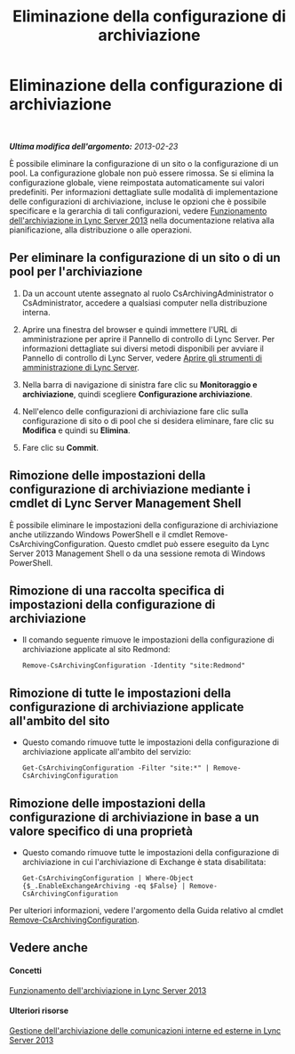 ﻿---
title: Eliminazione della configurazione di archiviazione
TOCTitle: Eliminazione della configurazione di archiviazione
ms:assetid: a8744d39-5cf2-474c-9a99-a0f3a37f846f
ms:mtpsurl: https://technet.microsoft.com/it-it/library/JJ205167(v=OCS.15)
ms:contentKeyID: 49301588
ms.date: 08/24/2015
mtps_version: v=OCS.15
ms.translationtype: HT
---

# Eliminazione della configurazione di archiviazione

 

_**Ultima modifica dell'argomento:** 2013-02-23_

È possibile eliminare la configurazione di un sito o la configurazione di un pool. La configurazione globale non può essere rimossa. Se si elimina la configurazione globale, viene reimpostata automaticamente sui valori predefiniti. Per informazioni dettagliate sulle modalità di implementazione delle configurazioni di archiviazione, incluse le opzioni che è possibile specificare e la gerarchia di tali configurazioni, vedere [Funzionamento dell'archiviazione in Lync Server 2013](lync-server-2013-how-archiving-works.md) nella documentazione relativa alla pianificazione, alla distribuzione o alle operazioni.

## Per eliminare la configurazione di un sito o di un pool per l'archiviazione

1.  Da un account utente assegnato al ruolo CsArchivingAdministrator o CsAdministrator, accedere a qualsiasi computer nella distribuzione interna.

2.  Aprire una finestra del browser e quindi immettere l'URL di amministrazione per aprire il Pannello di controllo di Lync Server. Per informazioni dettagliate sui diversi metodi disponibili per avviare il Pannello di controllo di Lync Server, vedere [Aprire gli strumenti di amministrazione di Lync Server](lync-server-2013-open-lync-server-administrative-tools.md).

3.  Nella barra di navigazione di sinistra fare clic su **Monitoraggio e archiviazione**, quindi scegliere **Configurazione archiviazione**.

4.  Nell'elenco delle configurazioni di archiviazione fare clic sulla configurazione di sito o di pool che si desidera eliminare, fare clic su **Modifica** e quindi su **Elimina**.

5.  Fare clic su **Commit**.

## Rimozione delle impostazioni della configurazione di archiviazione mediante i cmdlet di Lync Server Management Shell

È possibile eliminare le impostazioni della configurazione di archiviazione anche utilizzando Windows PowerShell e il cmdlet Remove-CsArchivingConfiguration. Questo cmdlet può essere eseguito da Lync Server 2013 Management Shell o da una sessione remota di Windows PowerShell.

## Rimozione di una raccolta specifica di impostazioni della configurazione di archiviazione

  - Il comando seguente rimuove le impostazioni della configurazione di archiviazione applicate al sito Redmond:
    
        Remove-CsArchivingConfiguration -Identity "site:Redmond"

## Rimozione di tutte le impostazioni della configurazione di archiviazione applicate all'ambito del sito

  - Questo comando rimuove tutte le impostazioni della configurazione di archiviazione applicate all'ambito del servizio:
    
        Get-CsArchivingConfiguration -Filter "site:*" | Remove-CsArchivingConfiguration

## Rimozione delle impostazioni della configurazione di archiviazione in base a un valore specifico di una proprietà

  - Questo comando rimuove tutte le impostazioni della configurazione di archiviazione in cui l'archiviazione di Exchange è stata disabilitata:
    
        Get-CsArchivingConfiguration | Where-Object {$_.EnableExchangeArchiving -eq $False} | Remove-CsArchivingConfiguration

Per ulteriori informazioni, vedere l'argomento della Guida relativo al cmdlet [Remove-CsArchivingConfiguration](remove-csarchivingconfiguration.md).

## Vedere anche

#### Concetti

[Funzionamento dell'archiviazione in Lync Server 2013](lync-server-2013-how-archiving-works.md)  

#### Ulteriori risorse

[Gestione dell'archiviazione delle comunicazioni interne ed esterne in Lync Server 2013](lync-server-2013-managing-the-archiving-of-internal-and-external-communications.md)

